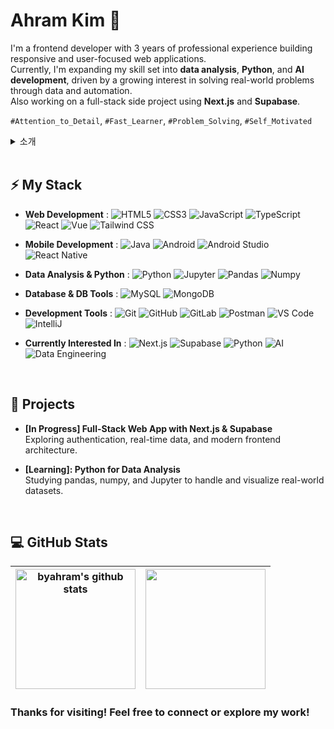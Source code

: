 # Ahram Kim 👋

I'm a frontend developer with 3 years of professional experience building responsive and user-focused web applications.  
Currently, I'm expanding my skill set into **data analysis**, **Python**, and **AI development**, driven by a growing interest in solving real-world problems through data and automation.  
Also working on a full-stack side project using **Next.js** and **Supabase**.

`#Attention_to_Detail`, `#Fast_Learner`, `#Problem_Solving`, `#Self_Motivated`

<details>
  <summary>소개</summary>

안녕하세요. 3년간 프론트엔드 개발자로 일하며 사용자 중심의 웹 서비스를 개발해왔습니다.  
현재는 데이터 분석과 Python 기반의 AI 개발에 흥미를 느끼며,  
데이터와 자동화를 통해 현실 문제를 해결하는 데 관심을 가지고 학습을 이어가고 있습니다.  
또한, Next.js와 Supabase를 활용한 프로젝트도 함께 진행 중입니다.

</details>

<!-- Social icons -->
<!-- <a href="https://github.com/your-username" target="_blank">
  <img alt="GitHub" src="https://img.shields.io/badge/GitHub-000000?style=for-the-badge&logoColor=white" height="25" />
</a>
<a href="https://www.instagram.com/your-username" target="_blank">
  <img alt="Instagram" src="https://img.shields.io/badge/Instagram-E4405F?style=for-the-badge&logoColor=white" height="25" />
</a>
<a href="https://www.linkedin.com/in/your-username" target="_blank">
  <img alt="LinkedIn" src="https://img.shields.io/badge/LinkedIn-0077B5?style=for-the-badge&logoColor=white" height="25" />
</a>
<a href="https://your-portfolio.com" target="_blank">
  <img alt="Website" src="https://img.shields.io/badge/Website-24292e?style=for-the-badge&logoColor=white" height="25" />
</a> -->

<br>

## ⚡ My Stack

- **Web Development** : ![HTML5](https://img.shields.io/badge/HTML5-282C34?logo=html5&logoColor=E34F26)
  ![CSS3](https://img.shields.io/badge/CSS3-282C34?logo=css&logoColor=1572B6)
  ![JavaScript](https://img.shields.io/badge/JavaScript-282C34?logo=javascript&logoColor=F7DF1E)
  ![TypeScript](https://img.shields.io/badge/TypeScript-282C34?logo=typescript&logoColor=3178C6)
  ![React](https://img.shields.io/badge/React-282C34?logo=react&logoColor=61DAFB)
  ![Vue](https://img.shields.io/badge/Vue.js-282C34?logo=vue.js&logoColor=4FC08D)
  ![Tailwind CSS](https://img.shields.io/badge/Tailwind_CSS-282C34?logo=tailwind-css&logoColor=06B6F4)

- **Mobile Development** : ![Java](https://custom-icon-badges.herokuapp.com/badge/Java-282C34?logo=java&logoColor=007396)
  ![Android](https://img.shields.io/badge/Android-282C34?logo=android&logoColor=34A853)
  ![Android Studio](https://img.shields.io/badge/Android_Studio-282C34?logo=android-studio&logoColor=3DDC84)
  ![React Native](https://img.shields.io/badge/React_Native-282C34?logo=react&logoColor=61DAFB)

- **Data Analysis & Python** : ![Python](https://img.shields.io/badge/Python-282C34?logo=python&logoColor=3776AB)
  ![Jupyter](https://img.shields.io/badge/Jupyter-282C34?logo=jupyter&logoColor=F37626)
  ![Pandas](https://img.shields.io/badge/Pandas-282C34?logo=pandas&logoColor=150458)
  ![Numpy](https://img.shields.io/badge/Numpy-282C34?logo=numpy&logoColor=013243)

- **Database & DB Tools** : ![MySQL](https://img.shields.io/badge/MySQL-282C34?logo=mysql&logoColor=4479A1)
  ![MongoDB](https://img.shields.io/badge/MongoDB-282C34?logo=mongodb&logoColor=47A248)

- **Development Tools** : ![Git](https://img.shields.io/badge/Git-282C34?logo=git&logoColor=F05032)
  ![GitHub](https://img.shields.io/badge/GitHub-282C34?logo=github&logoColor=181717)
  ![GitLab](https://img.shields.io/badge/GitLab-282C34?logo=gitlab&logoColor=FC6D26)
  ![Postman](https://img.shields.io/badge/Postman-282C34?logo=postman&logoColor=FF6C37)
  ![VS Code](https://custom-icon-badges.herokuapp.com/badge/VS%20Code-282C34?logo=vscode&logoColor=007ACC)
  ![IntelliJ](https://img.shields.io/badge/IntelliJ-282C34?logo=intellij-idea&logoColor=000000)

<!-- ![Docker](https://img.shields.io/badge/Docker-282C34?logo=docker&logoColor=2496ED) -->

- **Currently Interested In** : ![Next.js](https://img.shields.io/badge/Next.js-282C34?logo=next.js&logoColor=000000)
  ![Supabase](https://img.shields.io/badge/Supabase-282C34?logo=supabase&logoColor=3ECF8E)
  ![Python](https://img.shields.io/badge/Python-282C34?logo=python&logoColor=3776AB)
  ![AI](https://img.shields.io/badge/AI-282C34)
  ![Data Engineering](https://img.shields.io/badge/Data_Engineering-282C34)

<br />

## 🚀 Projects

- **[In Progress] Full-Stack Web App with Next.js & Supabase**  
  Exploring authentication, real-time data, and modern frontend architecture.

- **[Learning]: Python for Data Analysis**  
  Studying pandas, numpy, and Jupyter to handle and visualize real-world datasets.

<br />

## 💻 GitHub Stats

| <img align="center" src="https://github-readme-stats.vercel.app/api?username=byahram&show_icons=true&include_all_commits=true&theme=buefy&hide_border=true" alt="byahram's github stats" height="192px" /> | <img align="center" src="https://github-readme-stats.vercel.app/api/top-langs/?username=byahram&layout=compact&theme=buefy&hide_border=true" height="192px" /> |
| ---------------------------------------------------------------------------------------------------------------------------------------------------------------------------------------------------------- | -------------------------------------------------------------------------------------------------------------------------------------------------------------- |

### Thanks for visiting! Feel free to connect or explore my work!

<br />
